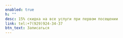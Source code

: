 ```yaml
---
enabled: true
h: ""
desc: 15% скидка на все услуги при первом посещении
link: tel:+7(929)924-34-37
btn_text: Записаться
---
```

